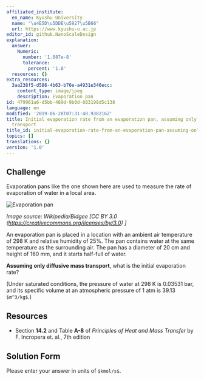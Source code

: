 ```yaml
---
affiliated_institute:
  en_name: Kyushu University
  name: "\u4E5D\u5DDE\u5927\u5B66"
  url: https://www.kyushu-u.ac.jp
editor_id: github.NanoScaleDesign
explanation:
  answer:
    Numeric:
      number: '1.087e-8'
      tolerance:
        percent: '1.0'
  resources: {}
extra_resources:
  3aa238f5-d586-4b63-b76e-a4931e346ecc:
    content_type: image/jpeg
    description: Evaporation pan
id: 479961a6-d5bb-489d-9b0d-083198d5c138
language: en
modified: '2019-06-28T07:31:48.938216Z'
title: Initial evaporation rate from an evaporation pan, assuming only diffusive mass
  transport
title_id: initial-evaporation-rate-from-an-evaporation-pan-assuming-only-diffusive-mass-transport
topics: []
translations: {}
version: '1.0'
---
```


## Challenge
Evaporation pans like the one shown here are used to measure the rate of evaporation of water in a local area.

![Evaporation pan](/api/v0/teachers/github.NanoScaleDesign/resources/public/3aa238f5-d586-4b63-b76e-a4931e346ecc.jpeg/3aa238f5-d586-4b63-b76e-a4931e346ecc.jpeg)

*Image source: Wikipedia/Bidgee [CC BY 3.0 (https://creativecommons.org/licenses/by/3.0) ]*


An evaporation pan is placed in a location with an ambient air temperature of 298 K and relative humidity of 25%. The pan contains water at the same temperature as the surrounding air. The pan has a diameter of 20 cm and height of 160 mm, and it starts half-full of water.

**Assuming only diffusive mass transport**, what is the initial evaporation rate?

(Under saturated conditions, the pressure of water at 298 K is 0.03531 bar, and its specific volume at an atmospheric pressure of  1 atm is 39.13 `$m^3/kg$`.)


## Resources

- Section **14.2** and Table **A-8** of *Principles of Heat and Mass Transfer* by F. Incropera et. al., 7th edition


## Solution Form
Please enter your answer in units of `$kmol/s$`.
